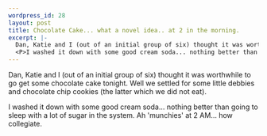 ```yaml
--- 
wordpress_id: 28
layout: post
title: Chocolate Cake... what a novel idea.. at 2 in the morning.
excerpt: |-
  Dan, Katie and I (out of an initial group of six) thought it was worthwhile to go get some chocolate cake tonight.  Well we settled for some little debbies and chocolate chip cookies (the latter which we did not eat).
  <P>I washed it down with some good cream soda... nothing better than going to sleep with a lot of sugar in the system.  Ah 'munchies' at 2 AM... how collegiate.
---
```

Dan, Katie and I (out of an initial group of six) thought it was worthwhile to go get some chocolate cake tonight.  Well we settled for some little debbies and chocolate chip cookies (the latter which we did not eat).
<P>I washed it down with some good cream soda... nothing better than going to sleep with a lot of sugar in the system.  Ah 'munchies' at 2 AM... how collegiate.
